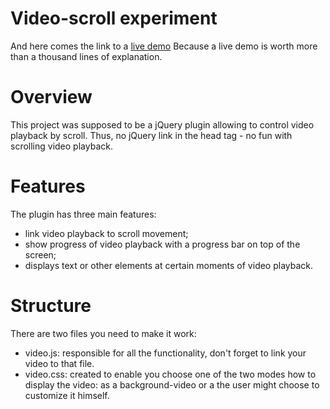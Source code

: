 Video-scroll experiment
============
And here comes the link to a [live demo](http://plugin.nataliasoloveva.com "Bouncing ball madness")
Because a live demo is worth more than a thousand lines of explanation.

# Overview
This project was supposed to be a jQuery plugin allowing to control video playback by scroll. Thus, no jQuery link in the head tag - no fun with scrolling video playback.

# Features
The plugin has three main features:
- link video playback to scroll movement;
- show progress of video playback with a progress bar on top of the screen;
- displays text or other elements at certain moments of video playback.

# Structure
There are two files you need to make it work:
- video.js: responsible for all the functionality, don't forget to link your video to that file.
- video.css: created to enable you choose one of the two modes how to display the video: as a background-video
or a the user might choose to customize it himself.
